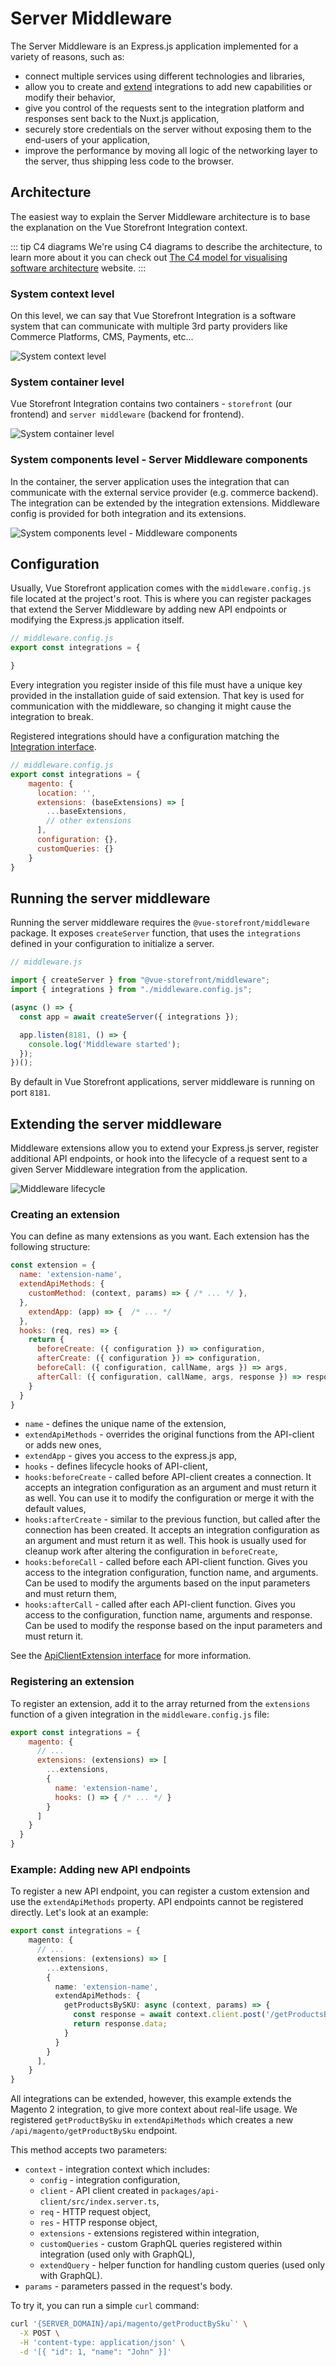 # Server Middleware

The Server Middleware is an Express.js application implemented for a variety of reasons, such as:

- connect multiple services using different technologies and libraries,
- allow you to create and [extend](/integrate/extending-integrations.html) integrations to add new capabilities or modify their behavior,
- give you control of the requests sent to the integration platform and responses sent back to the Nuxt.js application,
- securely store credentials on the server without exposing them to the end-users of your application,
- improve the performance by moving all logic of the networking layer to the server, thus shipping less code to the browser.


## Architecture

The easiest way to explain the Server Middleware architecture is to base the explanation on the Vue Storefront Integration context.

::: tip C4 diagrams
We're using C4 diagrams to describe the architecture, to learn more about it you can check out [The C4 model for visualising software architecture](https://c4model.com/) website.
:::

### System context level

On this level, we can say that Vue Storefront Integration is a software system that can communicate with multiple 3rd party providers like Commerce Platforms, CMS, Payments, etc...

![System context level](https://res.cloudinary.com/vue-storefront/image/upload/v1677521743/Integrations_Workspace_-_Copy_of_System_context_level_ufe60v.jpg)

### System container level

Vue Storefront Integration contains two containers - `storefront` (our frontend) and `server middleware` (backend for frontend).

![System container level](https://res.cloudinary.com/vue-storefront/image/upload/v1678201501/C4%20Integrations/Integrations_Workspace_-_Copy_of_System_container_level_jj4n84.jpg)

### System components level - Server Middleware components

In the container, the server application uses the integration that can communicate with the external service provider (e.g. commerce backend). The integration can be extended by the integration extensions. Middleware config is provided for both integration and its extensions.

![System components level - Middleware components](https://res.cloudinary.com/vue-storefront/image/upload/v1677519996/C4%20Integrations/Integrations_Workspace_-_System_component_level_-_Middleware_ioiogo.jpg)

## Configuration

Usually, Vue Storefront application comes with the `middleware.config.js` file located at the project's root. This is where you can register packages that extend the Server Middleware by adding new API endpoints or modifying the Express.js application itself.

```javascript
// middleware.config.js
export const integrations = {

}
```

Every integration you register inside of this file must have a unique key provided in the installation guide of said extension. That key is used for communication with the middleware, so changing it might cause the integration to break.

Registered integrations should have a configuration matching the [Integration interface](https://docs.vuestorefront.io/v2/reference/api/core.integration.html).

```javascript
// middleware.config.js
export const integrations = {
    magento: {
      location: '',
      extensions: (baseExtensions) => [
        ...baseExtensions,
        // other extensions
      ],
      configuration: {},
      customQueries: {}
    }
}
```

## Running the server middleware

Running the server middleware requires the `@vue-storefront/middleware` package. It exposes `createServer` function, that uses the `integrations` defined in your configuration to initialize a server.
```javascript
// middleware.js

import { createServer } from "@vue-storefront/middleware";
import { integrations } from "./middleware.config.js";

(async () => {
  const app = await createServer({ integrations });

  app.listen(8181, () => {
    console.log('Middleware started');
  });
})();
```

By default in Vue Storefront applications, server middleware is running on port `8181`.

## Extending the server middleware

Middleware extensions allow you to extend your Express.js server, register additional API endpoints, or hook into the
lifecycle of a request sent to a given Server Middleware integration from the application.

![Middleware lifecycle](https://res.cloudinary.com/vue-storefront/image/upload/v1678260609/Flowcharts/Integrations_Workspace_-_Extending_the_middleware_mw5nad.jpg)

### Creating an extension

You can define as many extensions as you want. Each extension has the following structure:

```js
const extension = {
  name: 'extension-name',
  extendApiMethods: {
    customMethod: (context, params) => { /* ... */ },
  },
    extendApp: (app) => {  /* ... */
  },
  hooks: (req, res) => {
    return {
      beforeCreate: ({ configuration }) => configuration,
      afterCreate: ({ configuration }) => configuration,
      beforeCall: ({ configuration, callName, args }) => args,
      afterCall: ({ configuration, callName, args, response }) => response
    }
  }
}
```

- `name` - defines the unique name of the extension,
- `extendApiMethods` - overrides the original functions from the API-client or adds new ones,
- `extendApp` - gives you access to the express.js app,
- `hooks` - defines lifecycle hooks of API-client,
- `hooks:beforeCreate` - called before API-client creates a connection. It accepts an integration configuration as an argument and must return it as well. You can use it to modify the configuration or merge it with the default values,
- `hooks:afterCreate` - similar to the previous function, but called after the connection has been created. It accepts
  an integration configuration as an argument and must return it as well. This hook is usually used for cleanup work after altering the configuration in `beforeCreate`,
- `hooks:beforeCall` - called before each API-client function. Gives you access to the integration configuration, function name, and arguments. Can be used to modify the arguments based on the input parameters and must return them,
- `hooks:afterCall` - called after each API-client function. Gives you access to the configuration, function name, arguments and response. Can be used to modify the response based on the input parameters and must return it.

See the [ApiClientExtension interface](https://docs.vuestorefront.io/v2/reference/api/core.apiclientextension.html) for more information.

### Registering an extension

To register an extension, add it to the array returned from the `extensions` function of a given integration in
the `middleware.config.js` file:

```js
export const integrations = {
    magento: {
      // ...
      extensions: (extensions) => [
        ...extensions,
        {
          name: 'extension-name',
          hooks: () => { /* ... */ }
        }
      ]
    }
  }
}
```

### Example: Adding new API endpoints

To register a new API endpoint, you can register a custom extension and use the `extendApiMethods` property. API
endpoints cannot be registered directly. Let's look at an example:

```ts
export const integrations = {
    magento: {
      // ...
      extensions: (extensions) => [
        ...extensions,
        {
          name: 'extension-name',
          extendApiMethods: {
            getProductsBySKU: async (context, params) => {
              const response = await context.client.post('/getProductsBySKU', params);
              return response.data;
            }
          }
        }
      ],
    }
}
```

All integrations can be extended, however, this example extends the Magento 2 integration, to give more context about real-life usage. We registered `getProductBySku` in `extendApiMethods` which creates a new `/api/magento/getProductBySku` endpoint.

This method accepts two parameters:

- `context` - integration context which includes:
  - `config` - integration configuration,
  - `client` - API client created in `packages/api-client/src/index.server.ts`,
  - `req` - HTTP request object,
  - `res` - HTTP response object,
  - `extensions` - extensions registered within integration,
  - `customQueries` - custom GraphQL queries registered within integration (used only with GraphQL),
  - `extendQuery` - helper function for handling custom queries (used only with GraphQL).
- `params` - parameters passed in the request's body.

To try it, you can run a simple `curl` command:

```bash
curl '{SERVER_DOMAIN}/api/magento/getProductBySku`' \
  -X POST \
  -H 'content-type: application/json' \
  -d '[{ "id": 1, "name": "John" }]'
```
